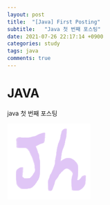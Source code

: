 ```yaml
---
layout: post
title:  "[Java] First Posting"
subtitle:   "Java 첫 번째 포스팅"
date: 2021-07-26 22:17:14 +0900
categories: study
tags: java
comments: true
---
```


# JAVA

java 첫 번째 포스팅


![image](/assets/img/java/myImage.png)
